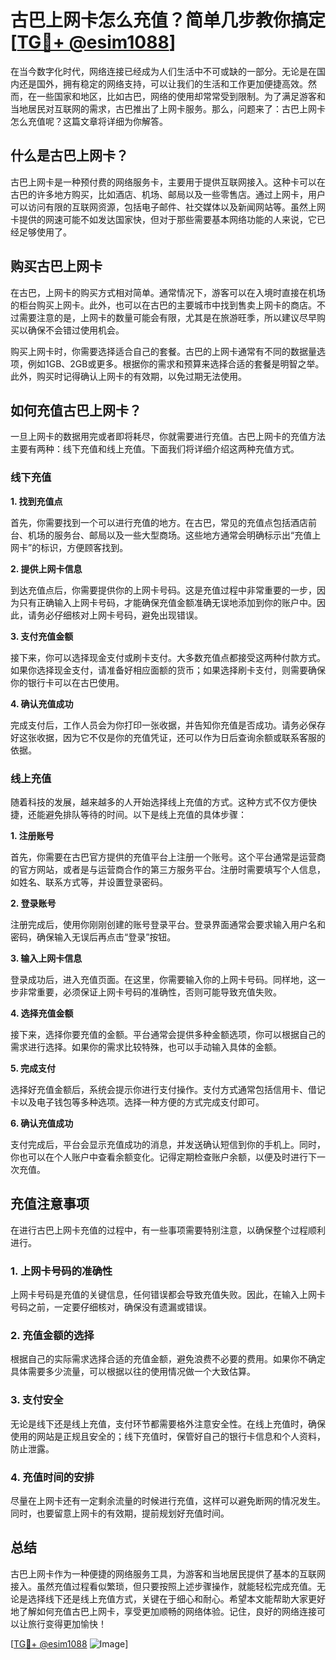 # 古巴上网卡怎么充值？简单几步教你搞定[[TG💪+ @esim1088](https://t.me/s/esim1088)]

在当今数字化时代，网络连接已经成为人们生活中不可或缺的一部分。无论是在国内还是国外，拥有稳定的网络支持，可以让我们的生活和工作更加便捷高效。然而，在一些国家和地区，比如古巴，网络的使用却常常受到限制。为了满足游客和当地居民对互联网的需求，古巴推出了上网卡服务。那么，问题来了：古巴上网卡怎么充值呢？这篇文章将详细为你解答。

## 什么是古巴上网卡？

古巴上网卡是一种预付费的网络服务卡，主要用于提供互联网接入。这种卡可以在古巴的许多地方购买，比如酒店、机场、邮局以及一些零售店。通过上网卡，用户可以访问有限的互联网资源，包括电子邮件、社交媒体以及新闻网站等。虽然上网卡提供的网速可能不如发达国家快，但对于那些需要基本网络功能的人来说，它已经足够使用了。

## 购买古巴上网卡

在古巴，上网卡的购买方式相对简单。通常情况下，游客可以在入境时直接在机场的柜台购买上网卡。此外，也可以在古巴的主要城市中找到售卖上网卡的商店。不过需要注意的是，上网卡的数量可能会有限，尤其是在旅游旺季，所以建议尽早购买以确保不会错过使用机会。

购买上网卡时，你需要选择适合自己的套餐。古巴的上网卡通常有不同的数据量选项，例如1GB、2GB或更多。根据你的需求和预算来选择合适的套餐是明智之举。此外，购买时记得确认上网卡的有效期，以免过期无法使用。

## 如何充值古巴上网卡？

一旦上网卡的数据用完或者即将耗尽，你就需要进行充值。古巴上网卡的充值方法主要有两种：线下充值和线上充值。下面我们将详细介绍这两种充值方式。

### 线下充值

**1. 找到充值点**

首先，你需要找到一个可以进行充值的地方。在古巴，常见的充值点包括酒店前台、机场的服务台、邮局以及一些大型商场。这些地方通常会明确标示出“充值上网卡”的标识，方便顾客找到。

**2. 提供上网卡信息**

到达充值点后，你需要提供你的上网卡号码。这是充值过程中非常重要的一步，因为只有正确输入上网卡号码，才能确保充值金额准确无误地添加到你的账户中。因此，请务必仔细核对上网卡号码，避免出现错误。

**3. 支付充值金额**

接下来，你可以选择现金支付或刷卡支付。大多数充值点都接受这两种付款方式。如果你选择现金支付，请准备好相应面额的货币；如果选择刷卡支付，则需要确保你的银行卡可以在古巴使用。

**4. 确认充值成功**

完成支付后，工作人员会为你打印一张收据，并告知你充值是否成功。请务必保存好这张收据，因为它不仅是你的充值凭证，还可以作为日后查询余额或联系客服的依据。

### 线上充值

随着科技的发展，越来越多的人开始选择线上充值的方式。这种方式不仅方便快捷，还能避免排队等待的时间。以下是线上充值的具体步骤：

**1. 注册账号**

首先，你需要在古巴官方提供的充值平台上注册一个账号。这个平台通常是运营商的官方网站，或者是与运营商合作的第三方服务平台。注册时需要填写个人信息，如姓名、联系方式等，并设置登录密码。

**2. 登录账号**

注册完成后，使用你刚刚创建的账号登录平台。登录界面通常会要求输入用户名和密码，确保输入无误后再点击“登录”按钮。

**3. 输入上网卡信息**

登录成功后，进入充值页面。在这里，你需要输入你的上网卡号码。同样地，这一步非常重要，必须保证上网卡号码的准确性，否则可能导致充值失败。

**4. 选择充值金额**

接下来，选择你要充值的金额。平台通常会提供多种金额选项，你可以根据自己的需求进行选择。如果你的需求比较特殊，也可以手动输入具体的金额。

**5. 完成支付**

选择好充值金额后，系统会提示你进行支付操作。支付方式通常包括信用卡、借记卡以及电子钱包等多种选项。选择一种方便的方式完成支付即可。

**6. 确认充值成功**

支付完成后，平台会显示充值成功的消息，并发送确认短信到你的手机上。同时，你也可以在个人账户中查看余额变化。记得定期检查账户余额，以便及时进行下一次充值。

## 充值注意事项

在进行古巴上网卡充值的过程中，有一些事项需要特别注意，以确保整个过程顺利进行。

### 1. 上网卡号码的准确性

上网卡号码是充值的关键信息，任何错误都会导致充值失败。因此，在输入上网卡号码之前，一定要仔细核对，确保没有遗漏或错误。

### 2. 充值金额的选择

根据自己的实际需求选择合适的充值金额，避免浪费不必要的费用。如果你不确定具体需要多少流量，可以根据以往的使用情况做一个大致估算。

### 3. 支付安全

无论是线下还是线上充值，支付环节都需要格外注意安全性。在线上充值时，确保使用的网站是正规且安全的；线下充值时，保管好自己的银行卡信息和个人资料，防止泄露。

### 4. 充值时间的安排

尽量在上网卡还有一定剩余流量的时候进行充值，这样可以避免断网的情况发生。同时，也要留意上网卡的有效期，提前规划好充值时间。

## 总结

古巴上网卡作为一种便捷的网络服务工具，为游客和当地居民提供了基本的互联网接入。虽然充值过程看似繁琐，但只要按照上述步骤操作，就能轻松完成充值。无论是选择线下还是线上充值方式，关键在于细心和耐心。希望本文能帮助大家更好地了解如何充值古巴上网卡，享受更加顺畅的网络体验。记住，良好的网络连接可以让旅行变得更加愉快！

[[TG💪+ @esim1088](https://t.me/s/esim1088) ![Image](https://i.postimg.cc/4NQfJmqS/Snipaste-2025-05-13-00-14-12.png)]